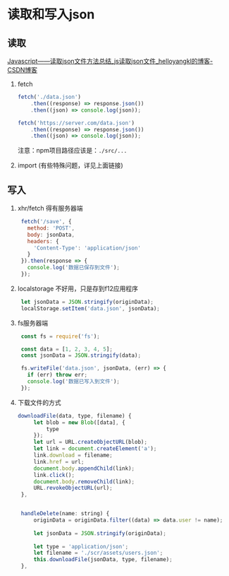 # 读取和写入json


## 读取
[Javascript——读取json文件方法总结_js读取json文件_helloyangkl的博客-CSDN博客](https://blog.csdn.net/helloyangkl/article/details/126644237)

1. fetch
    ```javascript
    fetch('./data.json')
        .then((response) => response.json())
        .then((json) => console.log(json));

    fetch('https://server.com/data.json')
        .then((response) => response.json())
        .then((json) => console.log(json));
    ```

    注意：npm项目路径应该是：`./src/...`
2. import (有些特殊问题，详见上面链接)


## 写入
1. xhr/fetch 得有服务器端
   ```javascript
    fetch('/save', {
      method: 'POST',
      body: jsonData,
      headers: {
        'Content-Type': 'application/json'
      }
    }).then(response => {
      console.log('数据已保存到文件');
    });
   ```
2. localstorage 不好用，只是存到f12应用程序
   ```javascript
    let jsonData = JSON.stringify(originData);
    localStorage.setItem('data.json', jsonData);
   ```
3. fs服务器端
   ```javascript
    const fs = require('fs');

    const data = [1, 2, 3, 4, 5];
    const jsonData = JSON.stringify(data);

    fs.writeFile('data.json', jsonData, (err) => {
      if (err) throw err;
      console.log('数据已写入到文件');
    }); 

   ```

4. 下载文件的方式
   ```javascript
   downloadFile(data, type, filename) {
    	let blob = new Blob([data], {
    		type
    	});
    	let url = URL.createObjectURL(blob);
    	let link = document.createElement('a');
    	link.download = filename;
    	link.href = url;
    	document.body.appendChild(link);
    	link.click();
    	document.body.removeChild(link);
    	URL.revokeObjectURL(url);
    },


    handleDelete(name: string) {
    	originData = originData.filter((data) => data.user != name);
    
    	let jsonData = JSON.stringify(originData);
    
    	let type = 'application/json';
    	let filename = './scr/assets/users.json';
    	this.downloadFile(jsonData, type, filename);
    },
    ```